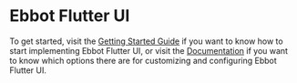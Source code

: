 # Ebbot Flutter UI

To get started, visit the [Getting Started Guide](getting-started.md) if you want to know how to start implementing Ebbot Flutter UI, or visit the [Documentation](documentation.md) if you want to know which options there are for customizing and configuring Ebbot Flutter UI.
